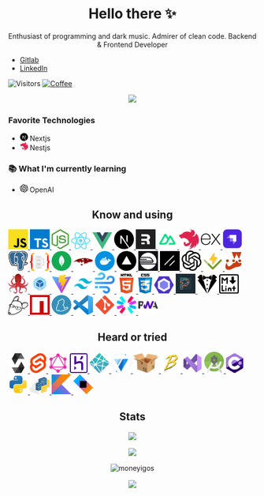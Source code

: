 <h1 align="center">Hello there ✨</h1>

<p align="center">
  Enthusiast of programming and dark music. Admirer of clean code. Backend & Frontend Developer

- [Gitlab](https://gitlab.com/Mnigos)
- [LinkedIn](https://www.linkedin.com/in/igor-makowski-b30684206)

![Visitors](https://komarev.com/ghpvc/?username=MoneyIgos) [![Coffee](https://badgen.net/badge/Buy%20Me/A%20Coffee/purple?icon=kofi)](https://www.buymeacoffee.com/mnigos)

</p>

<p align="center">
    <img src="https://github-profile-trophy.vercel.app/?username=Mnigos&theme=onedark">
</p>

### Favorite Technologies

- <img width="16" src="./assets/nextjs.png" alt="Next's logo" /> Nextjs
- <img width="16" src="./assets/nestjs.png" alt="Nest.js's logo" /> Nestjs

### 📚 What I'm currently learning

- <img src="./assets/openai.png" alt="OpenAI's logo" height="16" /> OpenAI

<h2 align="center">Know and using</h2>

<a title="Javascript" href="https://developer.mozilla.org/en-US/docs/Web/JavaScript">
  <img
    width="40"
    src="./assets/javascript.png"
    alt="Javascript's logo"
  />
</a>
<a title="Typescript" href="https://www.typescriptlang.org/">
  <img
    width="40"
    src="./assets/typescript.png"
    alt="Typescript's logo"
  />
</a>
<a title="Nodejs" href="https://nodejs.org/">
  <img
    height="40"
    src="./assets/nodejs.png"
    alt="Nodejs's logo"
  />
</a>
<a title="React" href="https://reactjs.org/">
  <img
    src="./assets/react.png"
    width="40"
    alt="React's logo"
  />
</a>
<a title="Vue" href="http://vuejs.org/">
  <img
    width="40"
    src="./assets/vue.png"
    alt="Vue's logo"
  />
</a>
<a title="Next" href="https://nextjs.org/">
  <img
    width="40"
    src="./assets/nextjs.png"
    alt="Next's logo"
  />
</a>
<a title="Remix" href="https://remix.run">
  <img
    width="40"
    src="./assets/remix.png"
    alt="Remix's logo"
  />
</a>
<a title="Nuxt" href="https://nuxtjs.org/">
  <img
    width="40"
    src="./assets/nuxtjs.svg"
    alt="Nuxt's logo"
  />
</a>
<a title="Nest.js" href="https://nestjs.com/">
  <img
    width="40"
    src="./assets/nestjs.png"
    alt="Nest.js's logo"
  />
</a>
<a title="Express" href="https://expressjs.com/">
  <img
    width="40"
    src="./assets/expressjs.png"
    alt="Express's logo"
  />
</a>
<a title="Strapi" href="https://strapi.io">
  <img
    width="40"
    src="./assets/strapi.png"
    alt="Strapi's logo"
  />
</a>
<a title="Postgresql" href="https://www.postgresql.org/">
  <img
    src="./assets/postgresql.png"
    alt="Postgresql's logo"
    width="40"
  />
</a>
<a title="TypeORM" href="https://typeorm.io">
  <img
    width="40"
    src="./assets/typeorm.png"
    alt="TypeORM's logo"
  />
</a>
<a title="Mongodb" href="https://www.mongodb.com/">
  <img
    width="40"
    src="./assets/mongodb.svg"
    alt="MongoDB's logo"
  />
</a>
<a title="Mongoose" href="https://mongoosejs.com/">
  <img
    width="40"
    src="./assets/mongoose.png"
    alt="Mongoose's logo"
  />
</a>
<a title="Docker" href="https://www.docker.com/">
  <img
    width="40"
    src="./assets/docker.png"
    alt="Docker's logo"
  />
</a>
<a title="Vercel" href="https://vercel.com">
  <img width="40" src="./assets/vercel.svg" alt="Vercel's logo" />
</a>
<a title="Railway" href="https://railway.app">
  <img width="40" src="./assets/railway.png" alt="Railway's logo" />
</a>
<a title="ShadcnUI" href="https://ui.shadcn.com">
  <img width="40" src="./assets/shadcnui.png" alt="ShadcnUI's logo" />
</a>
<a title="OpenAI" href="https://openai.com">
  <img width="40" src="./assets/openai.png" alt="OpenAI's logo" />
</a>
<a title="Vitest" href="https://vitest.dev/">
  <img width="40" src="./assets/vitest.svg" alt="Vitest's logo" />
</a>
<a title="Jest" href="https://jestjs.io/">
  <img
    height="40"
    src="./assets/jest.png"
    alt="Jest's logo"
  />
</a>
<a title="Testing Library" href="https://testing-library.com/">
  <img
    width="40"
    src="./assets/testing-library.png"
    alt="Testing Library's logo"
  />
<a title="Webpack" href="https://webpack.js.org/">
  <img
    width="40"
    src="./assets/webpack.png"
    alt="Webpack's logo"
  />
</a>
<a title="Vite" href="https://vitejs.dev">
  <img
    width="40"
    src="./assets/vitejs.svg"
    alt="Vite's logo"
  />
</a>
<a title="TailwindCSS" href="https://tailwindcss.com/">
  <img
    width="40"
    src="./assets/tailwindcss.png"
    alt="TailwindCSS's logo"
  />
</a>
<a title="Windi CSS" href="https://windicss.org/">
  <img
    width="40"
    src="./assets/windicss.png"
    alt="Windi CSS's logo"
  />
</a>
<a title="Html" href="https://www.w3.org/html/">
  <img
    width="40"
    src="./assets/html5.png"
    alt="Html's logo"
  />
</a>
<a title="Css" href="https://css-tricks.com/">
  <img
    height="40"
    src="./assets/css3.png"
    alt="Css's logo"
  />
</a>
<a title="Eslint" href="https://eslint.org/">
  <img
    width="40"
    src="./assets/eslint.svg"
    alt="Eslint's logo"
  />
</a>
<a title="Prettier" href="https://prettier.io/">
  <img
    width="40"
    src="./assets/prettier.png"
    alt="Prettier's logo"
  />
</a>
<a title="Stylelint" href="https://stylelint.io/">
  <img
    width="40"
    src="./assets/stylelint.png"
    alt="Stylelint's logo"
  />
</a>
<a title="MarkdownLint" href="https://github.com/markdownlint/markdownlint">
  <img width="40" src="./assets/markdownlint.png" alt="MarkdownLint's logo" />
</a>
<a title="Editorconfig" href="https://editorconfig.org/">
  <img
    width="40"
    src="./assets/editorconfig.png"
    alt="Editorconfig's logo"
  />
</a>
<a title="Npm" href="https://www.npmjs.com/">
  <img
    width="40"
    src="./assets/npmjs.svg"
    alt="Npm's logo"
  />
</a>
<a title="Yarn" href="https://yarnpkg.com/">
  <img
    width="40"
    src="./assets/yarnpkg.png"
    alt="Yarn's logo"
  />
<a title="Visual studio code" href="https://code.visualstudio.com/">
  <img
    width="40"
    src="./assets/vscode.png"
    alt="Visual-studio-code's logo"
  />
</a>
<a title="Git" href="https://git-scm.com/">
  <img
    width="40"
    src="./assets/git.png"
    alt="Git's logo"
  />
</a>
<a title="Jwt" href="https://jwt.io/">
  <img width="40" src="./assets/jsonwebtoken.svg" alt="Jwt's logo" />
</a>
<a title="Pwa" href="https://web.dev/progressive-web-apps/">
  <img
    width="40"
    src="./assets/pwa.webp"
    alt="Pwa's logo"
  />
</a>

<h2 align="center">Heard or tried</h2>

<a title="Solidity" href="https://soliditylang.org/">
  <img height="40" src="./assets/solidity.png" alt="Solidity's logo" />
</a>
<a title="Svelte" href="https://svelte.dev">
  <img
    src="./assets/svelte.png"
    height="40"
    alt="Svelte's Logo"
  />
</a>
<a title="GraphQL" href="https://graphql.org">
  <img
    src="./assets/graphql.png"
    width="40"
    alt="GraphQL's logo"
  />
</a>
<a title="Heroku" href="https://heroku.com/">
  <img
    height="40"
    src="./assets/heroku.png"
    alt="Heroku's logo"
  />
</a>
<a title="Netlify" href="https://www.netlify.com/">
  <img
    width="40"
    src="./assets/netlify.png"
    alt="Netlify's logo"
  />
</a>
<a title="Vuetify" href="https://vuetifyjs.com">
  <img
    height="40"
    src="./assets/vuetify.svg"
  />
</a>
<a title="Parcel" href="https://parceljs.org/">
  <img
    height="40"
    src="./assets/parcel.png"
    alt="Parcel's logo"
  />
</a>
<a title="Babel" href="https://babeljs.io/">
  <img
    width="40"
    src="./assets/babel.png"
    alt="Babel's logo"
  />
</a>
<a title="Visual Studio" href="https://visualstudio.microsoft.com/">
  <img
    width="40"
    src="./assets/visual-studio.svg"
    alt="Visual Studio's logo"
  />
</a>
<a tltle="Android-Studio" href="https://developer.android.com">
  <img
    width="40"
    src="./assets/android-studio.png"
    alt="Android-Studio's logo"
  />
</a>
<a title="CSharp" href="https://learn.microsoft.com/pl-pl/dotnet/csharp/">
  <img
    height="40"
    src="./assets/csharp.png"
    alt="CSharp's logo"
  />
</a>
<a title="Python" href="https://www.python.org/">
  <img
    width="40"
    src="./assets/python.svg"
    alt="Python's logo"
  />
</a>
<a title="Pip" href="https://pypi.org/project/pip/">
  <img
    width="40"
    src="./assets/pip.png"
    alt="Pip's logo"
   />
</a>
<a title="Kotlin" href="https://kotlinlang.org/">
  <img
    width="40"
    src="./assets/kotlin.png"
    alt="Kotlin's logo"
  />
</a>
<a title="Ktor" href="https://ktor.io/">
  <img
    width="40"
    src="./assets/ktor.png"
    alt="Ktor's logo"
  />
</a>

<h2 align="center">Stats</h2>

<p align="center">
  <img align="center" src="https://github-readme-stats.vercel.app/api/top-langs/?username=Mnigos&layout=compact&theme=tokyonight" />
</p>
<p align="center">
  <img align="center" src="https://github-readme-stats.vercel.app/api?username=Mnigos&count_private=true&show_icons=true&theme=tokyonight" />
</p>
<p align="center"><img align="center" src="https://github-readme-streak-stats.herokuapp.com/?user=Mnigos&theme=tokyonight" alt="moneyigos" /></p>
<p align="center">
  <img align="center" src="https://github-readme-stats.vercel.app/api/wakatime?username=MoneyIgos&layout=compact&theme=tokyonight" />
</p>
